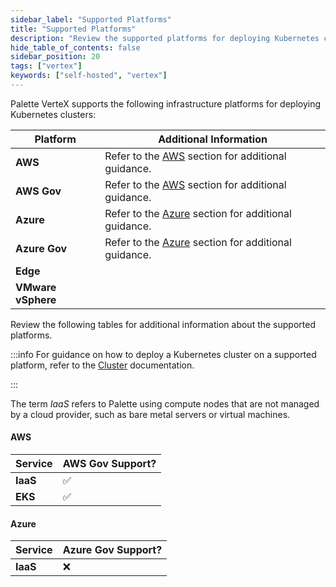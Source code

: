 ```yaml
---
sidebar_label: "Supported Platforms"
title: "Supported Platforms"
description: "Review the supported platforms for deploying Kubernetes clusters with Palette VerteX."
hide_table_of_contents: false
sidebar_position: 20
tags: ["vertex"]
keywords: ["self-hosted", "vertex"]
---
```


Palette VerteX supports the following infrastructure platforms for deploying Kubernetes clusters:

| **Platform** | **Additional Information** |
| --- |  --- |
| **AWS** |   Refer to the [AWS](#aws) section for additional guidance. | 
| **AWS Gov** |  Refer to the [AWS](#aws) section for additional guidance. |
| **Azure**|   Refer to the [Azure](#azure) section for additional guidance. |
| **Azure Gov**|   Refer to the [Azure](#azure) section for additional guidance. |
| **Edge**|  
| **VMware vSphere** |

Review the following tables for additional information about the supported platforms. 

:::info
For guidance on how to deploy a Kubernetes cluster on a supported platform, refer to the [Cluster](../clusters/clusters.md) documentation.

:::


The term *IaaS* refers to Palette using compute nodes that are not managed by a cloud provider, such as bare metal servers or virtual machines.  

#### AWS 


|  **Service** | **AWS Gov Support?**| 
| --- |  --- | 
| **IaaS** |  ✅ | 
| **EKS**|  ✅ |


#### Azure


|  **Service** | **Azure Gov Support?**|
| --- |  --- |
| **IaaS** |  ❌ |